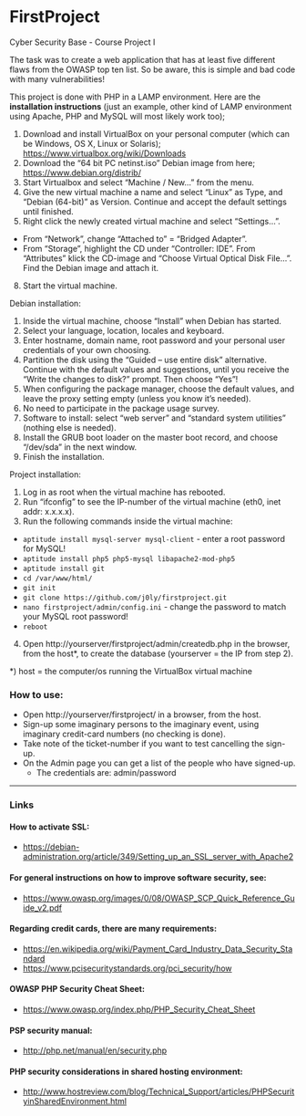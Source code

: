 # FirstProject

Cyber Security Base - Course Project I

The task was to create a web application that has at least five different flaws from the OWASP top ten list.
So be aware, this is simple and bad code with many vulnerabilities!

This project is done with PHP in a LAMP environment. 
Here are the **installation instructions** (just an example, other kind of LAMP environment using Apache, PHP and MySQL will most likely work too);

1.	Download and install VirtualBox on your personal computer (which can be Windows, OS X, Linux or Solaris); https://www.virtualbox.org/wiki/Downloads
2.	Download the “64 bit PC netinst.iso” Debian image from here; https://www.debian.org/distrib/
3.	Start Virtualbox and select “Machine / New…” from the menu.
4.	Give the new virtual machine a name and select “Linux” as Type, and “Debian (64-bit)” as Version. Continue and accept the default settings until finished.
5.	Right click the newly created virtual machine and select “Settings…”.
   * From “Network”, change “Attached to” = “Bridged Adapter”. 
   * From “Storage”, highlight the CD under “Controller: IDE”. From “Attributes” klick the CD-image and “Choose Virtual Optical Disk File…”. Find the Debian image and attach it.
8.	Start the virtual machine.


Debian installation:

1.	Inside the virtual machine, choose “Install” when Debian has started.
2.	Select your language, location, locales and keyboard.
3.	Enter hostname, domain name, root password and your personal user credentials of your own choosing. 
4.	Partition the disk using the “Guided – use entire disk” alternative. Continue with the default values and suggestions, until you receive the “Write the changes to disk?” prompt. Then choose “Yes”!
5.	When configuring the package manager, choose the default values, and leave the proxy setting empty (unless you know it’s needed).
6.	No need to participate in the package usage survey.
7.	Software to install: select “web server” and “standard system utilities” (nothing else is needed).
8.	Install the GRUB boot loader on the master boot record, and choose “/dev/sda” in the next window.
9.	Finish the installation. 


Project installation:

1.	Log in as root when the virtual machine has rebooted.
2.	Run “ifconfig” to see the IP-number of the virtual machine (eth0, inet addr: x.x.x.x).
3.	Run the following commands inside the virtual machine:
  * ``` aptitude install mysql-server mysql-client ``` - enter a root password for MySQL!
  * ``` aptitude install php5 php5-mysql libapache2-mod-php5 ```
  * ``` aptitude install git ```
  * ``` cd /var/www/html/ ```
  * ``` git init ```
  * ``` git clone https://github.com/j0ly/firstproject.git ```
  * ``` nano firstproject/admin/config.ini ``` - change the password to match your MySQL root password!
  * ``` reboot ```
4.  Open http://yourserver/firstproject/admin/createdb.php in the browser, from the host*, to create the database (yourserver = the IP from step 2).

*) host = the computer/os running the VirtualBox virtual machine

### How to use:

* Open http://yourserver/firstproject/ in a browser, from the host.
* Sign-up some imaginary persons to the imaginary event, using imaginary credit-card numbers (no checking is done).
* Take note of the ticket-number if you want to test cancelling the sign-up.
* On the Admin page you can get a list of the people who have signed-up.
  * The credentials are: admin/password
 

-----
### Links
#### How to activate SSL:
* https://debian-administration.org/article/349/Setting_up_an_SSL_server_with_Apache2
 
#### For general instructions on how to improve software security, see:
* https://www.owasp.org/images/0/08/OWASP_SCP_Quick_Reference_Guide_v2.pdf

#### Regarding credit cards, there are many requirements:
* https://en.wikipedia.org/wiki/Payment_Card_Industry_Data_Security_Standard
* https://www.pcisecuritystandards.org/pci_security/how

#### OWASP PHP Security Cheat Sheet: 
* https://www.owasp.org/index.php/PHP_Security_Cheat_Sheet

#### PSP security manual:
* http://php.net/manual/en/security.php

#### PHP security considerations in shared hosting environment:
* http://www.hostreview.com/blog/Technical_Support/articles/PHPSecurityinSharedEnvironment.html




